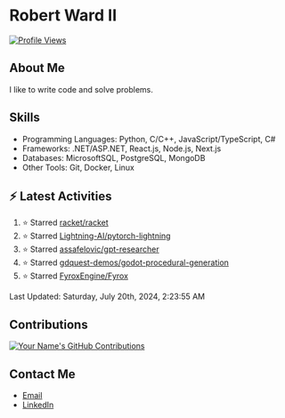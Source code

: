 
# Robert Ward II

[![Profile Views](https://komarev.com/ghpvc/?username=Robert-W-Ward)](https://github.com/Robert-W-Ward)

## About Me
I like to write code and solve problems.

## Skills
- Programming Languages: Python, C/C++, JavaScript/TypeScript, C#
- Frameworks: .NET/ASP.NET, React.js, Node.js, Next.js
- Databases: MicrosoftSQL, PostgreSQL, MongoDB
- Other Tools: Git, Docker, Linux

## :zap: Latest Activities
<!--RECENT_ACTIVITY:start-->
1. ⭐ Starred [racket/racket](https://github.com/racket/racket)
2. ⭐ Starred [Lightning-AI/pytorch-lightning](https://github.com/Lightning-AI/pytorch-lightning)
3. ⭐ Starred [assafelovic/gpt-researcher](https://github.com/assafelovic/gpt-researcher)
4. ⭐ Starred [gdquest-demos/godot-procedural-generation](https://github.com/gdquest-demos/godot-procedural-generation)
5. ⭐ Starred [FyroxEngine/Fyrox](https://github.com/FyroxEngine/Fyrox)
<!--RECENT_ACTIVITY:end-->

<!--RECENT_ACTIVITY:last_update-->
Last Updated: Saturday, July 20th, 2024, 2:23:55 AM
<!--RECENT_ACTIVITY:last_update_end-->

<!--END_SECTIN:activity-->
## Contributions
[![Your Name's GitHub Contributions](https://github-readme-streak-stats.herokuapp.com/?user=Robert-W-Ward&theme=radical)](https://github.com/your-username)

## Contact Me
- [Email](mailto:robertwesleyward2019@gmail.com)
- [LinkedIn](https://linkedin.com/in/https://www.linkedin.com/in/robert-ward-ii/)

